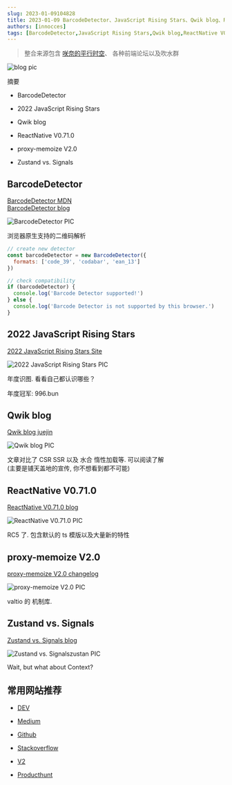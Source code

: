 ```yaml
---
slug: 2023-01-09104828
title: 2023-01-09 BarcodeDetector、JavaScript Rising Stars、Qwik blog、ReactNative V0.71.0、proxy-memoize V2.0、Zustand vs. Signals
authors: [innocces]
tags: [BarcodeDetector,JavaScript Rising Stars,Qwik blog,ReactNative V0.71.0,proxy-memoize V2.0,Zustand vs. Signals]
---
```

> 整合来源包含 [咲奈的平行时空](https://t.me/SakinaSpace)、 各种前端论坛以及吹水群

![blog pic](https://blog-pic.deno.dev/2023-01-09/1673230579763-rising-star.png)

摘要

- BarcodeDetector

- 2022 JavaScript Rising Stars

- Qwik blog

- ReactNative V0.71.0

- proxy-memoize V2.0

- Zustand vs. Signals

## BarcodeDetector

[BarcodeDetector MDN](https://developer.mozilla.org/en-US/docs/Web/API/BarcodeDetector)  
[BarcodeDetector blog](https://www.zhangxinxu.com/wordpress/2023/01/js-parse-barcode-qrcode-barcodedetector/)

![BarcodeDetector PIC](https://blog-pic.deno.dev/2023-01-09/1673230046839-barcodeDetector.png)

浏览器原生支持的二维码解析

```javascript
// create new detector
const barcodeDetector = new BarcodeDetector({
  formats: ['code_39', 'codabar', 'ean_13']
})

// check compatibility
if (barcodeDetector) {
  console.log('Barcode Detector supported!')
} else {
  console.log('Barcode Detector is not supported by this browser.')
}
```

## 2022 JavaScript Rising Stars

[2022 JavaScript Rising Stars Site](https://risingstars.js.org/2022/zh)

![2022 JavaScript Rising Stars PIC](https://blog-pic.deno.dev/2023-01-09/1673230579763-rising-star.png)

年度识图. 看看自己都认识哪些？

年度冠军: 996.bun

## Qwik blog

[Qwik blog juejin](https://juejin.cn/post/7186161640121827387)

![Qwik blog PIC](https://blog-pic.deno.dev/2023-01-09/1673231351168-qwik-logo.svg)

文章对比了 CSR SSR 以及 水合 惰性加载等. 可以阅读了解  
(主要是铺天盖地的宣传, 你不想看到都不可能)

## ReactNative V0.71.0

[ReactNative V0.71.0 blog](https://reactnative.dev/blog/2023/01/03/typescript-first)

![ReactNative V0.71.0 PIC](https://blog-pic.deno.dev/2023-01-09/1673231932317-typescript-first-new-app-426f2230271f337ea5c67af38630f7b1.png)

RC5 了. 包含默认的 ts 模版以及大量新的特性

## proxy-memoize V2.0

[proxy-memoize V2.0 changelog](https://github.com/dai-shi/proxy-memoize/blob/main/CHANGELOG.md#200---2023-01-05)

![proxy-memoize V2.0 PIC](https://blog-pic.deno.dev/2023-01-09/1673232140239-proxy-memoize.png)

valtio 的 机制库.

## Zustand vs. Signals

[Zustand vs. Signals blog](https://medium.com/@kevinschaffter/zustand-vs-signals-e664bff2ce4a)

![Zustand vs. Signalszustan PIC](https://blog-pic.deno.dev/2023-01-09/1673232350164-zustand.webp)

Wait, but what about Context?

## 常用网站推荐

- [DEV](https://dev.to/)

- [Medium](https://medium.com/?tag=javascript)

- [Github](https://github.com/)

- [Stackoverflow](https://stackoverflow.com/)

- [V2](https://www.v2ex.com/)

- [Producthunt](https://www.producthunt.com/discussions?category=developers)
    